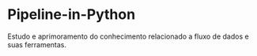 # Pipeline-in-Python
Estudo e aprimoramento do conhecimento relacionado a fluxo de dados e suas ferramentas.
